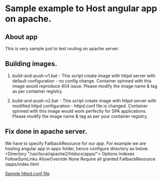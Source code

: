 # Sample example to Host angular app on apache.

## About app

This is very sample just to test routing on apache server.

## Building images.

1. build-and-push-v1.bat - This script create image with httpd server with default configuration - no config change. Container spinned with this image would reproduce 404 issue. Please modify the image name & tag as per container registry.

2. build-and-push-v2.bat - This script create image with httpd server with modified httpd configuration - httpd.conf file is changed. Container spinned with this image would work perfectly for SPA applications. Please modify the image name & tag as per your container registry.

## Fix done in apache server.

We have to specify FallbackResource for our app. For example we are hosting angular app in apps folder, hence configure directory as below.
<Directory "/usr/local/apache2/htdocs/apps/">
Options Indexes FollowSymLinks
AllowOverride None
Require all granted
FallbackResource /apps/index.html
</Directory>

<a href="https://github.com/krishnajoshideveloper/host-angular-app-on-apache-server/blob/master/apache/httpd.conf">Sample httpd.conf file</a>
